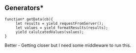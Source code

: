 ##  Generators*


```
function* getData(cb){
     let results = yield requestFromServer();
     let values = yield formatResults(results);
     yield calulcatedValues(values);
}

```
Better - Getting closer but I need some middleware to run this.
